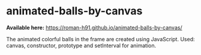 # animated-balls-by-canvas
**Available here:** https://roman-h91.github.io/animated-balls-by-canvas/

The animated colorful balls in the frame are created using JavaScript. Used: canvas, constructor, prototype and setInterval for animation.
